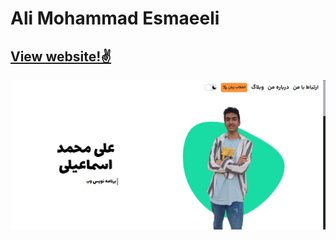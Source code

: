 # Ali Mohammad Esmaeeli 
## [View website!✌](https://www.alimohammad.blog/)
![webpage](./screenshots/webpage.png)
